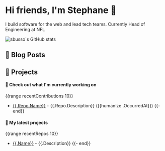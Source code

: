 # Hi friends, I'm Stephane 👋

I build software for the web and lead tech teams. Currently Head of Engineering at NFL

<!--
**sbusso/sbusso** is a ✨ _special_ ✨ repository because its `README.md` (this file) appears on your GitHub profile.

Here are some ideas to get you started:

- 🔭 I’m currently working on ...
- 🌱 I’m currently learning ...
- 👯 I’m looking to collaborate on ...
- 🤔 I’m looking for help with ...
- 💬 Ask me about ...
- 📫 How to reach me: ...
- 😄 Pronouns: ...
- ⚡ Fun fact: ...
-->

![sbusso`s GitHub stats](https://github-readme-stats.vercel.app/api?username=sbusso&show_icons=true&theme=radical)

## 📗 Blog Posts
<!--START_SECTION:feed-->
<!--END_SECTION:feed-->


## 📘 Projects

#### 👷 Check out what I'm currently working on
{{range recentContributions 10}}
- [{{.Repo.Name}}]({{.Repo.URL}}) - {{.Repo.Description}} ({{humanize .OccurredAt}})
{{- end}}

#### 🌱 My latest projects
{{range recentRepos 10}}
- [{{.Name}}]({{.URL}}) - {{.Description}}
{{- end}}

